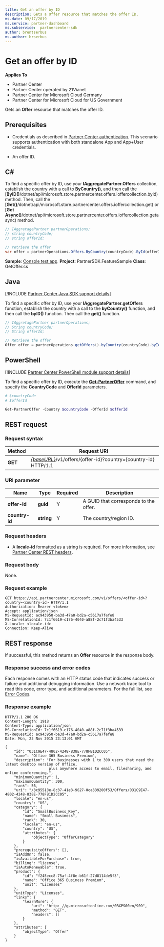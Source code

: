 ```yaml
---
title: Get an offer by ID
description: Gets a Offer resource that matches the offer ID.
ms.date: 09/17/2019
ms.service: partner-dashboard
ms.subservice:  partnercenter-sdk
author: brentserbus
ms.author: brserbus
---
```


# Get an offer by ID

**Applies To**

- Partner Center
- Partner Center operated by 21Vianet
- Partner Center for Microsoft Cloud Germany
- Partner Center for Microsoft Cloud for US Government

Gets an **Offer** resource that matches the offer ID.

## Prerequisites

- Credentials as described in [Partner Center authentication](partner-center-authentication.md). This scenario supports authentication with both standalone App and App+User credentials.

- An offer ID.

## C\#

To find a specific offer by ID, use your **IAggregatePartner.Offers** collection, establish the country with a call to **ByCountry()**, and then call the [**ByID()**/dotnet/api/microsoft.store.partnercenter.offers.ioffercollection.byid) method. Then, call the [**Get()**/dotnet/api/microsoft.store.partnercenter.offers.ioffercollection.get) or [**Get Async()**/dotnet/api/microsoft.store.partnercenter.offers.ioffercollection.getasync) method.

```csharp
// IAggretagePartner partnerOperations;
// string countryCode;
// string offerId;

// retrieve the offer
var offer = partnerOperations.Offers.ByCountry(countryCode).ById(offerId).Get();
```

**Sample**: [Console test app](console-test-app.md). **Project**: PartnerSDK.FeatureSample **Class**: GetOffer.cs

## Java

[!INCLUDE [Partner Center Java SDK support details](../includes/java-sdk-support.md)]

To find a specific offer by ID, use your **IAggregatePartner.getOffers** function, establish the country with a call to the **byCountry()** function, and then call the **byID()** function. Then call the **get()** function.

```java
// IAggretagePartner partnerOperations;
// String countryCode;
// String offerId;

// Retrieve the offer
Offer offer = partnerOperations.getOffers().byCountry(countryCode).byId(offerId).get();
```

## PowerShell

[!INCLUDE [Partner Center PowerShell module support details](../includes/powershell-module-support.md)]

To find a specific offer by ID, execute the [**Get-PartnerOffer**](https://github.com/Microsoft/Partner-Center-PowerShell/blob/master/docs/help/Get-PartnerOffer.md) command, and specify the **CountryCode** and **OfferId** parameters.

```powershell
# $countryCode
# $offerId

Get-PartnerOffer -Country $countryCode -OfferId $offerId
```

## REST request

### Request syntax

| Method  | Request URI                                                                                    |
|---------|------------------------------------------------------------------------------------------------|
| **GET** | [*{baseURL}*](partner-center-rest-urls.md)/v1/offers/{offer-id}?country={country-id} HTTP/1.1 |

### URI parameter

| Name           | Type       | Required | Description                           |
|----------------|------------|----------|---------------------------------------|
| **offer-id**   | **guid**   | Y        | A GUID that corresponds to the offer. |
| **country-id** | **string** | Y        | The country/region ID.                |

### Request headers

- A **locale-id** formatted as a string is required.
For more information, see [Partner Center REST headers](headers.md).

### Request body

None.

### Request example

```http
GET https://api.partnercenter.microsoft.com/v1/offers/<offer-id>?country=<country-id> HTTP/1.1
Authorization: Bearer <token>
Accept: application/json
MS-RequestId: ac943950-ba3d-47a0-bd2a-c5617a7fefe8
MS-CorrelationId: 7c1f6619-c176-4040-a88f-2c71f3ba4533
X-Locale: <locale-id>
Connection: Keep-Alive
```

## REST response

If successful, this method returns an **Offer** resource in the response body.

### Response success and error codes

Each response comes with an HTTP status code that indicates success or failure and additional debugging information. Use a network trace tool to read this code, error type, and additional parameters. For the full list, see [Error Codes](error-codes.md).

### Response example

```http
HTTP/1.1 200 OK
Content-Length: 1918
Content-Type: application/json
MS-CorrelationId: 7c1f6619-c176-4040-a88f-2c71f3ba4533
MS-RequestId: ac943950-ba3d-47a0-bd2a-c5617a7fefe8
Date: Mon, 23 Nov 2015 23:13:01 GMT

{
    "id": "031C9E47-4802-4248-838E-778FB1D2CC05",
    "name": "Office 365 Business Premium",
    "description": "For businesses with 1 to 300 users that need the latest desktop version of Office,
                    plus anywhere access to email, filesharing, and online conferencing.",
    "minimumQuantity": 1,
    "maximumQuantity": 300,
    "rank": 56,
    "uri": "/3c95518e-8c37-41e3-9627-0ca339200f53/Offers/031C9E47-4802-4248-838E-778FB1D2CC05",
    "locale": "en-us",
    "country": "US",
    "category": {
        "id": "SmallBusiness_Key",
        "name": "Small Business",
        "rank": 30,
        "locale": "en-us",
        "country": "US",
        "attributes": {
            "objectType": "OfferCategory"
        }
    },
    "prerequisiteOffers": [],
    "isAddOn": false,
    "isAvailableForPurchase": true,
    "billing": "license",
    "isAutoRenewable": true,
    "product": {
        "id": "f245ecc8-75af-4f8e-b61f-27d8114de5f3",
        "name": "Office 365 Business Premium",
        "unit": "Licenses"
    },
    "unitType": "Licenses",
    "links": {
        "learnMore": {
            "uri": "http: //g.microsoftonline.com/0BXPS00en/909",
            "method": "GET",
            "headers": []
        }
    },
    "attributes": {
        "objectType": "Offer"
    }
}
```
